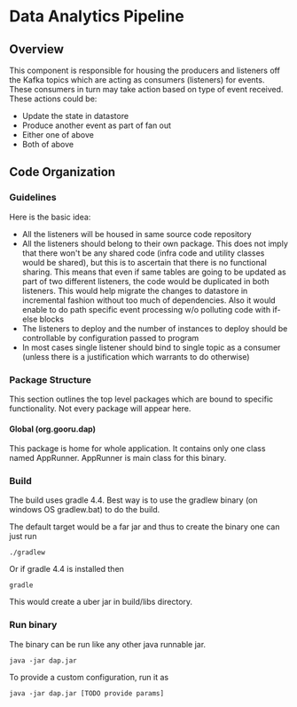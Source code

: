 # Data Analytics Pipeline

## Overview

This component is responsible for housing the producers and listeners off the Kafka topics which are acting as consumers (listeners) for events. These consumers in turn may take action based on type of event received. These actions could be:

- Update the state in datastore
- Produce another event as part of fan out
- Either one of above
- Both of above

## Code Organization

### Guidelines

Here is the basic idea:

- All the listeners will be housed in same source code repository
- All the listeners should belong to their own package. This does not imply that there won't be any shared code (infra code and utility classes would be shared), but this is to ascertain that there is no functional sharing. This means that even if same tables are going to be updated as part of two different listeners, the code would be duplicated in both listeners. This would help migrate the changes to datastore in incremental fashion without too much of dependencies. Also it would enable to do path specific event processing w/o polluting code with if-else blocks
- The listeners to deploy and the number of instances to deploy should be controllable by configuration passed to program
- In most cases single listener should bind to single topic as a consumer (unless there is a justification which warrants to do otherwise)

### Package Structure

This section outlines the top level packages which are bound to specific functionality. Not every package will appear here.

#### Global (org.gooru.dap) 

This package is home for whole application. It contains only one class named AppRunner. AppRunner is main class for this binary.

### Build 

The build uses gradle 4.4. Best way is to use the gradlew binary (on windows OS gradlew.bat) to do the build. 

The default target would be a far jar and thus to create the binary one can just run
    
    ./gradlew
    
Or if gradle 4.4 is installed then

    gradle
    
This would create a uber jar in build/libs directory.

### Run binary

The binary can be run like any other java runnable jar. 

    java -jar dap.jar
    
To provide a custom configuration, run it as

    java -jar dap.jar [TODO provide params]
    
